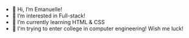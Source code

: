 - 👋 Hi, I’m Emanuelle!
- 👀 I’m interested in Full-stack!
- 🌱 I’m currently learning HTML & CSS
- 💞️ I'm trying to enter college in computer engineering! Wish me luck!

<!---
Emnll/Emnll is a ✨ special ✨ repository because its `README.md` (this file) appears on your GitHub profile.
You can click the Preview link to take a look at your changes.
--->
